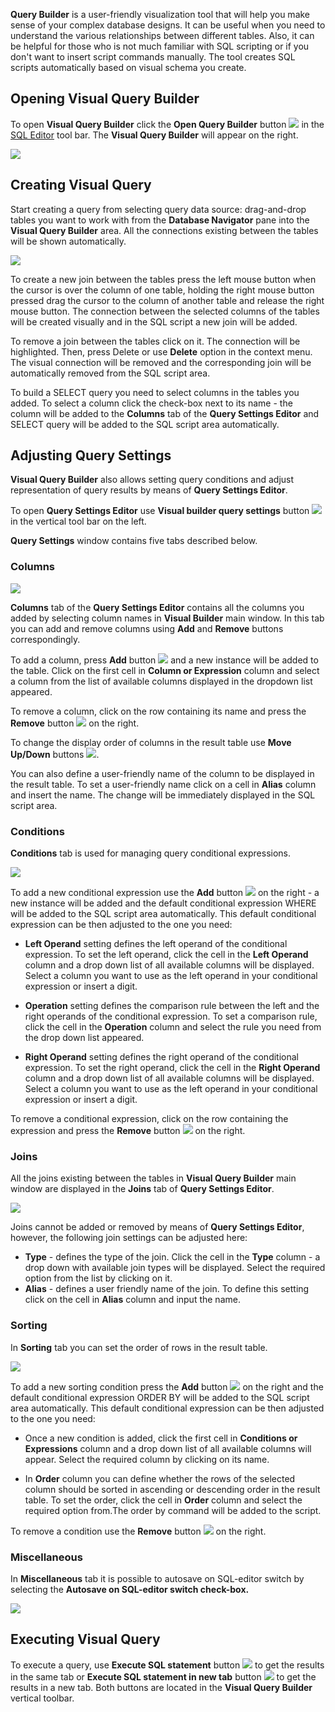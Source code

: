 **Query Builder** is a user-friendly visualization tool that will help you make sense of your complex database designs. It can be useful when you need to understand the various relationships between different tables. Also, it can be helpful for those who is not much familiar with SQL scripting or if you don't want to insert script commands manually. The tool creates SQL scripts automatically based on visual schema you create. 

## Opening Visual Query Builder 

To open **Visual Query Builder** click the **Open Query Builder** button ![](images/visual_query_builder/visual_query_builder_icon.png) in the [SQL Editor](https://github.com/dbeaver/dbeaver/wiki/SQL-Editor) tool bar. The **Visual Query Builder** will appear on the right.

![](images/visual_query_builder/query_builder_window.png)

## Creating Visual Query

Start creating a query from selecting query data source: drag-and-drop tables you want to work with from the **Database Navigator** pane into the **Visual Query Builder** area. All the connections existing between the tables will be shown automatically.

![](images/visual_query_builder/query_builder_tables0.png)

To create a new join between the tables press the left mouse button when the cursor is over the column of one table, holding the right mouse button pressed drag the cursor to the column of another table and release the right mouse button. The connection between the selected columns of the tables will be created visually and in the SQL script a new join will be added. 

To remove a join between the tables click on it. The connection will be highlighted. Then, press Delete or use **Delete** option in the context menu. The visual connection will be removed and the corresponding join will be automatically removed from the SQL script area.

To build a SELECT query you need to select columns in the tables you added. To select a column click the check-box next to its name - the column will be added to the **Columns** tab of the **Query Settings Editor** and SELECT query will be added to the SQL script area automatically.

## Adjusting Query Settings

**Visual Query Builder** also allows setting query conditions and adjust representation of query results by means of **Query Settings Editor**.

To open **Query Settings Editor** use **Visual builder query settings** button ![](images/visual_query_builder/query_builder_settings_icon.png) in the vertical tool bar on the left.

**Query Settings** window contains five tabs described below.

### Columns

![](images/visual_query_builder/query_settings_columns.png)

**Columns** tab of the **Query Settings Editor** contains all the columns you added by selecting column names in **Visual Builder** main window. In this tab you can add and remove columns using **Add** and **Remove** buttons correspondingly.
 
To add a column, press **Add** button ![](images/visual_query_builder/query_builder_add_icon.png) and a new instance will be added to the table. Click on the first cell in **Column or Expression** column and select a column from the list of available columns displayed in the dropdown list appeared. 

To remove a column, click on the row containing its name and press the **Remove** button ![](images/visual_query_builder/query_builder_remove_icon.png) on the right.

To change the display order of columns in the result table use **Move Up/Down** buttons ![](images/visual_query_builder/query_builder_move_icon.png).

You can also define a user-friendly name of the column to be displayed in the result table. To set a user-friendly name click on a cell in **Alias** column and insert the name. The change will be immediately displayed in the SQL script area. 

### Conditions

**Conditions** tab is used for managing query conditional expressions.

![](images/visual_query_builder/query_settings_conditions.png)

To add a new conditional expression use the **Add** button ![](images/visual_query_builder/query_builder_add_icon.png) on the right - a new instance will be added and the default conditional expression WHERE will be added to the SQL script area automatically. This default conditional expression can be then adjusted to the one you need:

* **Left Operand** setting defines the left operand of the conditional expression. To set the left operand, click the cell in the **Left Operand** column and a drop down list of all available  columns will be displayed. Select a column you want to use as the left operand in your conditional expression or insert a digit. 

* **Operation** setting defines the comparison rule between the left and the right operands of the conditional expression. To set a comparison rule, click the cell in the **Operation** column and select the rule you need from the drop down list appeared.

* **Right Operand** setting defines the right operand of the conditional expression. To set the right operand, click the cell in the **Right Operand** column and a drop down list of all available columns will be displayed. Select a column you want to use as the left operand in your conditional expression or insert a digit. 

To remove a conditional expression, click on the row containing the expression and press the **Remove** button ![](images/visual_query_builder/query_builder_remove_icon.png) on the right. 

### Joins

All the joins existing between the tables in **Visual Query Builder** main window are displayed in the **Joins** tab of **Query Settings Editor**.

![](images/visual_query_builder/query_settings_joins.png)

Joins cannot be  added or removed by means of **Query Settings Editor**, however, the following join settings can be adjusted here: 

* **Type** - defines the type of the join. Click the cell in the **Type** column - a drop down with available join types will be displayed. Select the required option  from the list by clicking on it.
* **Alias** - defines a user friendly name of the join. To define this setting click on the cell in **Alias** column and input the name.

### Sorting

In **Sorting** tab you can set the order of rows in the result table.

![](images/visual_query_builder/query_settings_sorting.png) 

To add a new sorting condition press  the **Add** button ![](images/visual_query_builder/query_builder_add_icon.png) on the right and the default conditional expression ORDER BY will be added to the SQL script area automatically. This default conditional expression can be then adjusted to the one you need:

* Once a new condition is added, click the first cell in **Conditions or Expressions** column and a drop down list of all available columns will appear. Select the required column by clicking on its name. 

* In **Order** column you can define whether the rows of the selected column should be sorted in ascending or descending order in the result table. To set the order, click the cell in **Order** column and select the required option from.The order by command will be added to the script. 

To remove a condition use the **Remove** button ![](images/visual_query_builder/query_builder_remove_icon.png) on the right. 

### Miscellaneous

In **Miscellaneous** tab it is possible to autosave on SQL-editor switch by selecting the **Autosave on SQL-editor switch check-box.** 

![](images/visual_query_builder/query_settings_misc.png) 

## Executing Visual Query

To execute a query, use **Execute SQL statement** button ![](images/visual_query_builder/query_builder_run_icon.png)  to get the results in the same tab or **Execute SQL statement in new tab** button ![](images/visual_query_builder/query_builder_run1_icon.png) to get the results in a new tab. Both buttons are located in the **Visual Query Builder** vertical toolbar.
